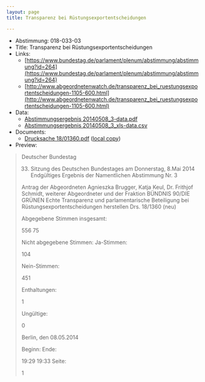 ```yaml
---
layout: page
title: Transparenz bei Rüstungsexportentscheidungen

---
```


* Abstimmung: 018-033-03
* Title: Transparenz bei Rüstungsexportentscheidungen
* Links: 
    * [https://www.bundestag.de/parlament/plenum/abstimmung/abstimmung?id=264](https://www.bundestag.de/parlament/plenum/abstimmung/abstimmung?id=264)
    * [http://www.abgeordnetenwatch.de/transparenz_bei_ruestungsexportentscheidungen-1105-600.html](http://www.abgeordnetenwatch.de/transparenz_bei_ruestungsexportentscheidungen-1105-600.html)
* Data: 
    * [Abstimmungsergebnis 20140508_3-data.pdf](/res/abstimmungsliste/20140508_3-data.pdf)
    * [Abstimmungsergebnis 20140508_3_xls-data.csv](/res/abstimmungsliste/analyses/20140508_3_xls-data.csv)
* Documents: 
    * [Drucksache 18/01360.pdf](http://dip21.bundestag.de/dip21/btd/18/013/1801360.pdf) ([local copy](/res/abstimmungsdaten/018-033-03/1801360.pdf))
* Preview: 
> Deutscher Bundestag
> 
> 33. Sitzung des Deutschen Bundestages
> am Donnerstag, 8.Mai 2014
> Endgültiges Ergebnis der Namentlichen Abstimmung Nr. 3
> 
> Antrag der Abgeordneten Agnieszka Brugger, Katja Keul, Dr. Frithjof Schmidt, weiterer
> Abgeordneter und der Fraktion BÜNDNIS 90/DIE GRÜNEN
> Echte Transparenz und parlamentarische Beteiligung bei Rüstungsexportentscheidungen
> herstellen
> Drs. 18/1360 (neu)
> 
> Abgegebene Stimmen insgesamt:
> 
> 556
> 75
> 
> Nicht abgegebene Stimmen:
> Ja-Stimmen:
> 
> 104
> 
> Nein-Stimmen:
> 
> 451
> 
> Enthaltungen:
> 
> 1
> 
> Ungültige:
> 
> 0
> 
> Berlin, den 08.05.2014
> 
> Beginn:
> Ende:
> 
> 19:29
> 19:33
> Seite:
> 
> 1
> 
> 
